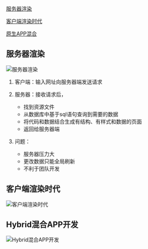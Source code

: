 [服务器渲染](#服务器渲染)

[客户端渲染时代](#客户端渲染时代)

[原生APP混合](#Hybrid混合APP开发)



## 服务器渲染

![服务器渲染](D:\js学习\js基础\img\服务器渲染时代.png)

1. 客户端：输入网址向服务器端发送请求
2. 服务器：接收请求后，
   - 找到资源文件
   - 从数据库中基于sql语句查询到需要的数据
   - 将代码和数据结合生成有结构、有样式和数据的页面
   - 返回给服务器端

3. 问题：
   - 服务器压力大
   - 更改数据只能全局刷新
   - 不利于团队开发

## 客户端渲染时代

![客户端渲染时代](D:\js学习\js基础\img\客户端渲染时代.png)

## Hybrid混合APP开发

![Hybrid混合APP开发](D:\js学习\js基础\img\Hybrid混合APP开发.png)